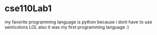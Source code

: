 # cse110Lab1

my favorite programming language is python because i dont have to use semicolons LOL
also it was my first programming language :)